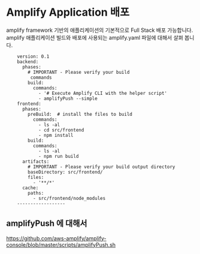 # Amplify Application 배포

amplify framework 기반의 애플리케이션의 기본적으로 Full Stack 배포 가능합니다.  amplify 애플리케이션 빌드와 배포에 사용되는 amplify.yaml 파일에 대해서 살펴 봅니다.

```
    version: 0.1
    backend:
      phases:
        # IMPORTANT - Please verify your build
         commands
        build:
          commands:
            - '# Execute Amplify CLI with the helper script'
            - amplifyPush --simple
    frontend:
      phases:
        preBuild:  # install the files to build
          commands:
            - ls -al
            - cd src/frontend
            - npm install
        build:
          commands:
            - ls -al
            - npm run build
      artifacts:
        # IMPORTANT - Please verify your build output directory
        baseDirectory: src/frontend/
        files:
          - '**/*'
      cache:
        paths:
          - src/frontend/node_modules
    ------------------
```

## amplifyPush 에 대해서


https://github.com/aws-amplify/amplify-console/blob/master/scripts/amplifyPush.sh